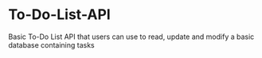 # To-Do-List-API
Basic To-Do List API that users can use to read, update and modify a basic database containing tasks
